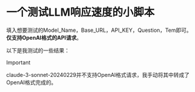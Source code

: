 # 一个测试LLM响应速度的小脚本

填入想要测试的Model_Name，Base_URL，API_KEY，Question，Tem即可。**仅支持OpenAI格式的API请求**。

以下是我测试的一些结果：

> [!IMPORTANT]
> claude-3-sonnet-20240229并不支持OpenAI格式请求，我手动将其中转成了OpenAI格式完成的。


